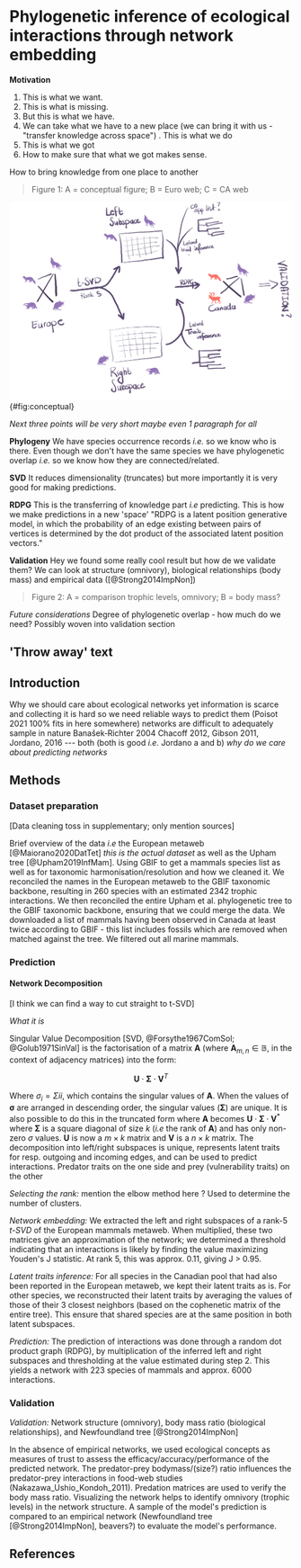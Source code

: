 # Phylogenetic inference of ecological interactions through network embedding


**Motivation** 
1. This is what we want. 
2. This is what is missing. 
3. But this is what we have. 
4. We can take what we have to a new place (we can bring it with 
us - "transfer knowledge across space") . This is what we do
5. This is what we got
6. How to make sure that what we got makes sense.

How to bring knowledge from one place to another

> Figure 1: A = conceptual figure; B = Euro web; C = CA web

![Much art.](figures/conceptual.png){#fig:conceptual}

*Next three points will be very short maybe even 1 paragraph for all*

**Phylogeny** We have species occurrence records *i.e.* so we know who is 
there. Even though we don't have the same species we have phylogenetic 
overlap *i.e.* so we know how they are connected/related.

**SVD** It reduces dimensionality (truncates) but more importantly 
it is very good for making predictions.

**RDPG** This is the transferring of knowledge part *i.e* predicting. This 
is how we make predictions in a new 'space'
"RDPG is a latent position generative model, in which the probability of an edge 
existing between pairs of vertices is determined by the dot product of the associated 
latent position vectors."

**Validation** Hey we found some really cool result but how de we validate them? 
We can look at structure (omnivory), biological relationships (body mass) and 
empirical data ([@Strong2014ImpNon])

> Figure 2: A = comparison trophic levels, omnivory; B = body mass?

*Future considerations* Degree of phylogenetic overlap - how much do we need? 
Possibly woven into validation section


## 'Throw away' text
## Introduction

Why we should care about ecological networks yet information 
is scarce and collecting it is hard so we need reliable ways 
to predict them (Poisot 2021 100% fits in here somewhere) 
networks are difficult to adequately sample in nature 
Banašek‐Richter 2004 Chacoff 2012, Gibson 2011, Jordano, 2016 
--- both (both is good *i.e.* Jordano a and b) 
*why do we care about predicting networks*



## Methods

### Dataset preparation 

[Data cleaning toss in supplementary; only mention sources]

Brief overview of the data *i.e* the European metaweb [@Maiorano2020DatTet] 
*this is the actual dataset* as well 
as the Upham tree [@Upham2019InfMam]. Using GBIF to get a 
mammals species list as 
well as for taxonomic harmonisation/resolution and how we cleaned 
it. We reconciled the names in the European metaweb to the GBIF 
taxonomic backbone, resulting in 260 species with an estimated 
2342 trophic interactions. We then reconciled the entire Upham 
et al. phylogenetic tree to the GBIF taxonomic backbone, ensuring 
that we could merge the data. 
We downloaded a list of mammals having been observed in Canada at 
least twice according to GBIF - this list includes fossils which 
are removed when matched against the tree. We filtered out all 
marine mammals.

### Prediction

#### Network Decomposition

[I think we can find a way to cut straight to t-SVD]

*What it is*

Singular Value Decomposition [SVD, @Forsythe1967ComSol; @Golub1971SinVal] 
is the factorisation of a matrix $\mathbf{A}$
(where $\mathbf{A}_{m,n} \in\mathbb{B}$, in the context of adjacency matrices) into the form:

$$ \mathbf{U}\cdot\mathbf{\Sigma}\cdot\mathbf{V}^T $$

Where $\sigma_{i} = \Sigma{ii}$, which contains the singular values of 
$\mathbf{A}$. When the values of $\mathbf{\sigma}$ are arranged in 
descending order, the singular values ($\mathbf{\Sigma}$) are
unique. 
It is also possible to do this in the truncated form where $\mathbf{A}$ becomes 
$\mathbf{U}\cdot\mathbf{\Sigma}\cdot\mathbf{V}^*$
where $\mathbf{\Sigma}$ is a square diagonal of size $k$ (*i.e* the rank of 
$\mathbf{A}$) and has only non-zero 
$\sigma$ values. $\mathbf{U}$ is now a $m \times k$ matrix and $\mathbf{V}$ 
is a $n \times k$ matrix.
The decomposition into left/right subspaces is unique, represents 
latent traits for resp. outgoing and incoming edges, and can be
used to predict interactions. Predator traits on the one side 
and prey (vulnerability traits) on the other

*Selecting the rank:* mention the elbow method here ? Used to determine the number of clusters.

*Network embedding:* We extracted the left and right subspaces 
of a rank-5 *t-SVD* of the European mammals metaweb. When 
multiplied, these two matrices give an approximation of the 
network; we determined a threshold indicating that an interactions 
is likely by finding the value maximizing Youden's J statistic. 
At rank 5, this was approx. 0.11, giving J > 0.95.

*Latent traits inference:* For all species in the Canadian pool 
that had also been reported in the European metaweb, we kept their 
latent traits as is. For other species, we reconstructed their 
latent traits by averaging the values of those of their 3 closest 
neighbors (based on the cophenetic matrix of the entire tree). 
This ensure that shared species are at the same position in both 
latent subspaces.

*Prediction:* The prediction of interactions was done through a 
random dot product graph (RDPG), by multiplication of the inferred left 
and right subspaces and thresholding at the value estimated during 
step 2. This yields a network with 223 species of mammals and approx. 
6000 interactions.

### Validation

*Validation:* Network structure (omnivory), body mass ratio 
(biological relationships), and Newfoundland tree [@Strong2014ImpNon]

In the absence of empirical networks, we used ecological concepts as measures of trust to assess 
the efficacy/accuracy/performance of the predicted network.
The predator-prey bodymass/(size?) ratio influences the predator-prey interactions 
in food-web studies (Nakazawa_Ushio_Kondoh_2011). Predation matrices are used 
to verify the body mass ratio.
Visualizing the network helps to identify omnivory (trophic levels) in the network structure.
A sample of the model's prediction is compared to an empirical network 
(Newfoundland tree [@Strong2014ImpNon], beavers?) to evaluate the model's performance. 

## References
